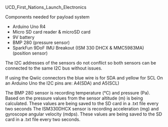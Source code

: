 UCD_First_Nations_Launch_Electronics

Components needed for payload system
- Arduino Uno R4
- Micro SD card reader & microSD card
- 9V battery
- BMP 280 (pressure sensor)
- SparkFun 9DoF IMU Breakout (ISM 330 DHCX & MMC5983MA)	(position sensor)

The I2C addresses of the sensors do not conflict so both sensors can be connected to the same I2C bus without issues.


If using the Qwiic connectors the blue wire is for SDA and yellow for SCL
On an Arduino Uno the I2C pins are: A4(SDA) and A5(SCL)






The BMP 280 sensor is recording temperature (°C) and pressure (Pa). Based on the pressure values from the sensor altitude (m) is being calculated. These values are being saved to the SD card in a .txt file every two seconds
The ISM330DHCX sensor is recording acceleration (mg) and gyroscope angular velocity (mdps). These values are being saved to the SD card in a .txt file every two seconds.







